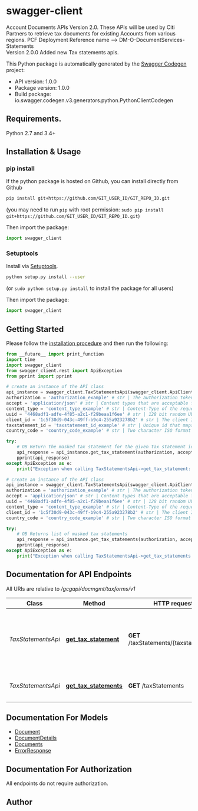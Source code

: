 # swagger-client
Account Documents APIs Version 2.0. These APIs will be used by Citi Partners to retrieve tax documents for existing Accounts from various regions. PCF Deployment Reference name --> DM-O-DocumentServices-Statements  </br>Version 2.0.0 Added new Tax statements apis.

This Python package is automatically generated by the [Swagger Codegen](https://github.com/swagger-api/swagger-codegen) project:

- API version: 1.0.0
- Package version: 1.0.0
- Build package: io.swagger.codegen.v3.generators.python.PythonClientCodegen

## Requirements.

Python 2.7 and 3.4+

## Installation & Usage
### pip install

If the python package is hosted on Github, you can install directly from Github

```sh
pip install git+https://github.com/GIT_USER_ID/GIT_REPO_ID.git
```
(you may need to run `pip` with root permission: `sudo pip install git+https://github.com/GIT_USER_ID/GIT_REPO_ID.git`)

Then import the package:
```python
import swagger_client 
```

### Setuptools

Install via [Setuptools](http://pypi.python.org/pypi/setuptools).

```sh
python setup.py install --user
```
(or `sudo python setup.py install` to install the package for all users)

Then import the package:
```python
import swagger_client
```

## Getting Started

Please follow the [installation procedure](#installation--usage) and then run the following:

```python
from __future__ import print_function
import time
import swagger_client
from swagger_client.rest import ApiException
from pprint import pprint

# create an instance of the API class
api_instance = swagger_client.TaxStatementsApi(swagger_client.ApiClient(configuration))
authorization = 'authorization_example' # str | The authorization token received in earlier API call. This will contain the access token and partner identity. This header is populated only for third-party partners.
accept = 'application/json' # str | Content types that are acceptable for the response. Currently we support application/json (default to application/json)
content_type = 'content_type_example' # str | Content-Type of the request
uuid = '4468adf1-adfe-4f85-a2c1-f29beaa1f6ee' # str | 128 bit random UUID generated uniquely for every request. (default to 4468adf1-adfe-4f85-a2c1-f29beaa1f6ee)
client_id = '1c5f30d9-043c-49ff-b9c4-255a923278b2' # str | The client ID received during customer onboarding. (default to 1c5f30d9-043c-49ff-b9c4-255a923278b2)
taxstatement_id = 'taxstatement_id_example' # str | Unique id that maps to the specific tax statement to be downloaded.
country_code = 'country_code_example' # str | Two character ISO format country code. (optional)

try:
    # OB Return the masked tax statement for the given tax statement id
    api_response = api_instance.get_tax_statement(authorization, accept, content_type, uuid, client_id, taxstatement_id, country_code=country_code)
    pprint(api_response)
except ApiException as e:
    print("Exception when calling TaxStatementsApi->get_tax_statement: %s\n" % e)

# create an instance of the API class
api_instance = swagger_client.TaxStatementsApi(swagger_client.ApiClient(configuration))
authorization = 'authorization_example' # str | The authorization token received in earlier API call. This will contain the access token and partner identity. This header is populated only for third-party partners.
accept = 'application/json' # str | Content types that are acceptable for the response. Currently we support application/json (default to application/json)
uuid = '4468adf1-adfe-4f85-a2c1-f29beaa1f6ee' # str | 128 bit random UUID generated uniquely for every request (default to 4468adf1-adfe-4f85-a2c1-f29beaa1f6ee)
content_type = 'content_type_example' # str | Content-Type of the request
client_id = '1c5f30d9-043c-49ff-b9c4-255a923278b2' # str | The client ID received during application registration in the developer portal. (default to 1c5f30d9-043c-49ff-b9c4-255a923278b2)
country_code = 'country_code_example' # str | Two character ISO format country code. (optional)

try:
    # OB Returns list of masked tax statements
    api_response = api_instance.get_tax_statements(authorization, accept, uuid, content_type, client_id, country_code=country_code)
    pprint(api_response)
except ApiException as e:
    print("Exception when calling TaxStatementsApi->get_tax_statements: %s\n" % e)
```

## Documentation for API Endpoints

All URIs are relative to */gcgapi/docmgmt/taxforms/v1*

Class | Method | HTTP request | Description
------------ | ------------- | ------------- | -------------
*TaxStatementsApi* | [**get_tax_statement**](docs/TaxStatementsApi.md#get_tax_statement) | **GET** /taxStatements/{taxstatementId} | OB Return the masked tax statement for the given tax statement id
*TaxStatementsApi* | [**get_tax_statements**](docs/TaxStatementsApi.md#get_tax_statements) | **GET** /taxStatements | OB Returns list of masked tax statements

## Documentation For Models

 - [Document](docs/Document.md)
 - [DocumentDetails](docs/DocumentDetails.md)
 - [Documents](docs/Documents.md)
 - [ErrorResponse](docs/ErrorResponse.md)

## Documentation For Authorization

 All endpoints do not require authorization.


## Author


